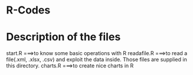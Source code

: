 # R-Codes

# Description of the files 

start.R     ===>to know some basic operations with R
readafile.R ===>to read a file(.xml, .xlsx, .csv) and exploit the data inside. Those files are supplied in this directory.
charts.R    ===>to create nice charts in R
